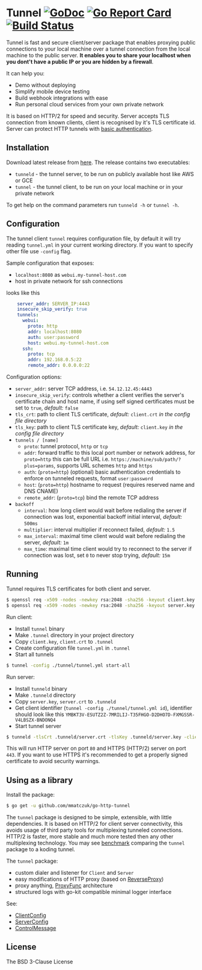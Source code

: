 # Tunnel [![GoDoc](http://img.shields.io/badge/go-documentation-blue.svg?style=flat-square)](http://godoc.org/github.com/mmatczuk/go-http-tunnel) [![Go Report Card](https://goreportcard.com/badge/github.com/mmatczuk/go-http-tunnel)](https://goreportcard.com/report/github.com/mmatczuk/go-http-tunnel) [![Build Status](http://img.shields.io/travis/mmatczuk/go-http-tunnel.svg?style=flat-square)](https://travis-ci.org/mmatczuk/go-http-tunnel.svg?branch=master)

Tunnel is fast and secure client/server package that enables proxying public connections to your local machine over a tunnel connection from the local machine to the public server. **It enables you to share your localhost when you dont't have a public IP or you are hidden by a firewall**.

It can help you:

* Demo without deploying
* Simplify mobile device testing
* Build webhook integrations with ease
* Run personal cloud services from your own private network

It is based on HTTP/2 for speed and security. Server accepts TLS connection from known clients, client is recognised by it's TLS certificate id. Server can protect HTTP tunnels with [basic authentication](https://en.wikipedia.org/wiki/Basic_access_authentication).

## Installation

Download latest release from [here](https://github.com/mmatczuk/go-http-tunnel/releases/latest).  The release contains two executables:

* `tunneld` - the tunnel server, to be run on publicly available host like AWS or GCE
* `tunnel` - the tunnel client, to be run on your local machine or in your private network

To get help on the command parameters run `tunneld -h` or `tunnel -h`.

## Configuration

The tunnel client `tunnel` requires configuration file, by default it will try reading `tunnel.yml` in your current working directory. If you want to specify other file use `-config` flag.

Sample configuration that exposes:

* `localhost:8080` as `webui.my-tunnel-host.com` 
* host in private network for ssh connections

looks like this

```yaml
    server_addr: SERVER_IP:4443
    insecure_skip_verify: true
    tunnels:
      webui:
        proto: http
        addr: localhost:8080
        auth: user:password
        host: webui.my-tunnel-host.com
      ssh:
        proto: tcp
        addr: 192.168.0.5:22
        remote_addr: 0.0.0.0:22
```

Configuration options:

* `server_addr`: server TCP address, i.e. `54.12.12.45:4443`
* `insecure_skip_verify`: controls whether a client verifies the server's certificate chain and host name, if using self signed certificates must be set to `true`, *default:* `false`
* `tls_crt`: path to client TLS certificate, *default:* `client.crt` *in the config file directory*
* `tls_key`: path to client TLS certificate key, *default:* `client.key` *in the config file directory*
*  `tunnels / [name]` 
    * `proto`: tunnel protocol, `http` or `tcp`
    * `addr`: forward traffic to this local port number or network address, for `proto=http` this can be full URL i.e. `https://machine/sub/path/?plus=params`, supports URL schemes `http` and `https`
    * `auth`: (`proto=http`) (optional) basic authentication credentials to enforce on tunneled requests, format `user:password`
    * `host`: (`proto=http`) hostname to request (requires reserved name and DNS CNAME)
    * `remote_addr`: (`proto=tcp`) bind the remote TCP address
* `backoff`
    * `interval`: how long client would wait before redialing the server if connection was lost, exponential backoff initial interval, *default:* `500ms`
    * `multiplier`: interval multiplier if reconnect failed, *default:* `1.5`
    * `max_interval`: maximal time client would wait before redialing the server, *default:* `1m`
    * `max_time`: maximal time client would try to reconnect to the server if connection was lost, set `0` to never stop trying, *default:* `15m`

## Running

Tunnel requires TLS certificates for both client and server.

```bash
$ openssl req -x509 -nodes -newkey rsa:2048 -sha256 -keyout client.key -out client.crt
$ openssl req -x509 -nodes -newkey rsa:2048 -sha256 -keyout server.key -out server.crt
```

Run client:

* Install `tunnel` binary
* Make `.tunnel` directory in your project directory
* Copy `client.key`, `client.crt` to `.tunnel` 
* Create configuration file `tunnel.yml` in `.tunnel`
* Start all tunnels

```bash
$ tunnel -config ./tunnel/tunnel.yml start-all
```

Run server:

* Install `tunneld` binary
* Make `.tunneld` directory
* Copy `server.key`, `server.crt` to `.tunneld`
* Get client identifier (`tunnel -config ./tunnel/tunnel.yml id`), identifier should look like this `YMBKT3V-ESUTZ2Z-7MRILIJ-T35FHGO-D2DHO7D-FXMGSSR-V4LBSZX-BNDONQ4`
* Start tunnel server 

```bash
$ tunneld -tlsCrt .tunneld/server.crt -tlsKey .tunneld/server.key -clients YMBKT3V-ESUTZ2Z-7MRILIJ-T35FHGO-D2DHO7D-FXMGSSR-V4LBSZX-BNDONQ4
``` 

This will run HTTP server on port `80` and HTTPS (HTTP/2) server on port `443`. If you want to use HTTPS it's recommended to get a properly signed certificate to avoid security warnings. 

## Using as a library

Install the package:

```bash
$ go get -u github.com/mmatczuk/go-http-tunnel
```

The `tunnel` package is designed to be simple, extensible, with little dependencies. It is based on HTTP/2 for client server connectivity, this avoids usage of third party tools for multiplexing tunneled connections. HTTP/2 is faster, more stable and much more tested then any other multiplexing technology. You may see [benchmark](benchmark) comparing the `tunnel` package to a koding tunnel.

The `tunnel` package:

* custom dialer and listener for `Client` and `Server`
* easy modifications of HTTP proxy (based on [ReverseProxy](https://golang.org/pkg/net/http/httputil/#ReverseProxy))
* proxy anything, [ProxyFunc](https://godoc.org/github.com/mmatczuk/go-http-tunnel#ProxyFunc) architecture
* structured logs with go-kit compatible minimal logger interface

See:

* [ClientConfig](https://godoc.org/github.com/mmatczuk/go-http-tunnel#ClientConfig)
* [ServerConfig](https://godoc.org/github.com/mmatczuk/go-http-tunnel#ServerConfig)
* [ControlMessage](https://godoc.org/github.com/mmatczuk/go-http-tunnel/proto#ControlMessage)

## License

The BSD 3-Clause License